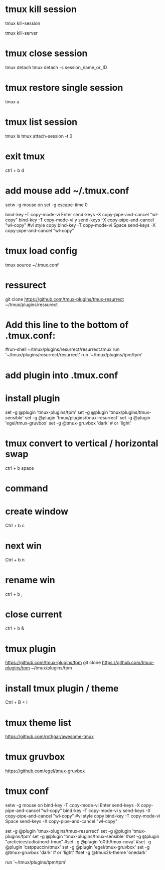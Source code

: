 # tmux kill session
tmux kill-session

tmux kill-server

# tmux close session
tmux detach
tmux detach -s session_name_or_ID

# tmux restore single session
tmux a

# tmux list session
tmux ls
tmux attach-session -t 0

# exit tmux 
ctrl + b d

# add mouse  add ~/.tmux.conf
setw -g mouse on
set -g escape-time 0

bind-key -T copy-mode-vi Enter send-keys -X copy-pipe-and-cancel "wl-copy"
bind-key -T copy-mode-vi y send-keys -X copy-pipe-and-cancel "wl-copy" #vi style copy
bind-key -T copy-mode-vi Space send-keys -X copy-pipe-and-cancel "wl-copy"

# tmux load config
tmux source ~/.tmux.conf


# ressurect
git clone https://github.com/tmux-plugins/tmux-resurrect ~/tmux/plugins/ressurect

# Add this line to the bottom of .tmux.conf:
#run-shell ~/tmux/plugins/resurrect/resurrect.tmux
run '~/tmux/plugins/resurrect/resurrect'
run '~/tmux/plugins/tpm/tpm'

# add plugin into .tmux.conf
# install plugin
set -g @plugin 'tmux-plugins/tpm'
set -g @plugin 'tmux/plugins/tmux-sensible'
set -g @plugin 'tmux/plugins/tmux-resurrect' 
set -g @plugin 'egel/tmux-gruvbox'
set -g @tmux-gruvbox 'dark' # or 'light'


# tmux convert to vertical / horizontal swap
ctrl + b space


# command


# create window
Ctrl + b c
# next win
Ctrl + b n
# rename win
ctrl + b ,
# close  current
ctrl + b &

# tmux plugin
https://github.com/tmux-plugins/tpm
git clone https://github.com/tmux-plugins/tpm ~/tmux/plugins/tpm

# install tmux plugin / theme
Ctrl + B + I 


# tmux theme  list
https://github.com/rothgar/awesome-tmux

# tmux gruvbox
https://github.com/egel/tmux-gruvbox


# tmux conf
setw -g mouse on
bind-key -T copy-mode-vi Enter send-keys -X copy-pipe-and-cancel "wl-copy"
bind-key -T copy-mode-vi y send-keys -X copy-pipe-and-cancel "wl-copy" #vi style copy
bind-key -T copy-mode-vi Space send-keys -X copy-pipe-and-cancel "wl-copy"

set -g @plugin 'tmux-plugins/tmux-resurrect'
set -g @plugin 'tmux-plugins/tpm'
set -g @plugin 'tmux-plugins/tmux-sensible'
#set -g @plugin "arcticicestudio/nord-tmux"
#set -g @plugin 'o0th/tmux-nova'
#set -g @plugin 'catppuccin/tmux'
set -g @plugin 'egel/tmux-gruvbox'
set -g @tmux-gruvbox 'dark' # or 'light'
#set -g @tmux2k-theme 'onedark'

run '~/tmux/plugins/tpm/tpm'



